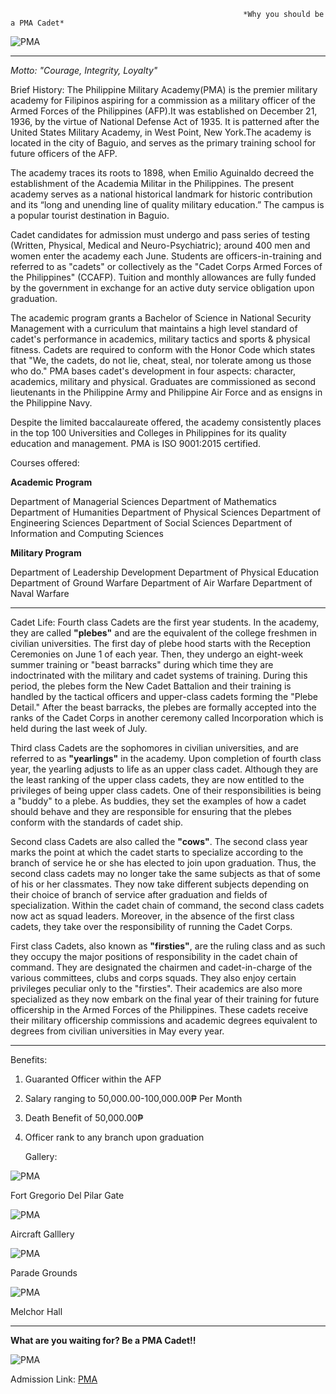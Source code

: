                                                         *Why you should be a PMA Cadet* 

   ![PMA](https://upload.wikimedia.org/wikipedia/commons/thumb/7/7f/Philippine_Military_Academy_%28PMA%29.svg/150px-Philippine_Military_Academy_%28PMA%29.svg.png)
____                                                      
                                                        
   _Motto: "Courage, Integrity, Loyalty"_                                               


Brief History:
The Philippine Military Academy(PMA) is the premier military academy for Filipinos aspiring for a commission as a military officer of the Armed Forces of the Philippines (AFP).It was established on December 21, 1936, by the virtue of National Defense Act of 1935. It is patterned after the United States Military Academy, in West Point, New York.The academy is located in the city of Baguio, and serves as the primary training school for future officers of the AFP.

The academy traces its roots to 1898, when Emilio Aguinaldo decreed the establishment of the Academia Militar in the Philippines. The present academy serves as a national historical landmark for historic contribution and its “long and unending line of quality military education.” The campus is a popular tourist destination in Baguio.

Cadet candidates for admission must undergo and pass series of testing (Written, Physical, Medical and Neuro-Psychiatric); around 400 men and women enter the academy each June. Students are officers-in-training and referred to as "cadets" or collectively as the "Cadet Corps Armed Forces of the Philippines" (CCAFP). Tuition and monthly allowances are fully funded by the government in exchange for an active duty service obligation upon graduation.

The academic program grants a Bachelor of Science in National Security Management with a curriculum that maintains a high level standard of cadet's performance in academics, military tactics and sports & physical fitness. Cadets are required to conform with the Honor Code which states that "We, the cadets, do not lie, cheat, steal, nor tolerate among us those who do." PMA bases cadet's development in four aspects: character, academics, military and physical. Graduates are commissioned as second lieutenants in the Philippine Army and Philippine Air Force and as ensigns in the Philippine Navy.

Despite the limited baccalaureate offered, the academy consistently places in the top 100 Universities and Colleges in Philippines for its quality education and management. PMA is ISO 9001:2015 certified.


Courses offered:

 **Academic Program**

Department of Managerial Sciences
Department of Mathematics
Department of Humanities
Department of Physical Sciences
Department of Engineering Sciences
Department of Social Sciences
Department of Information and Computing Sciences

**Military Program**

Department of Leadership Development
Department of Physical Education
Department of Ground Warfare
Department of Air Warfare
Department of Naval Warfare

---

Cadet Life:
Fourth class Cadets are the first year students. In the academy, they are called **"plebes"** and are the equivalent of the college freshmen in civilian universities. The first day of plebe hood starts with the Reception Ceremonies on June 1 of each year. Then, they undergo an eight-week summer training or "beast barracks" during which time they are indoctrinated with the military and cadet systems of training. During this period, the plebes form the New Cadet Battalion and their training is handled by the tactical officers and upper-class cadets forming the "Plebe Detail." After the beast barracks, the plebes are formally accepted into the ranks of the Cadet Corps in another ceremony called Incorporation which is held during the last week of July.

Third class Cadets are the sophomores in civilian universities, and are referred to as **"yearlings"** in the academy. Upon completion of fourth class year, the yearling adjusts to life as an upper class cadet. Although they are the least ranking of the upper class cadets, they are now entitled to the privileges of being upper class cadets. One of their responsibilities is being a "buddy" to a plebe. As buddies, they set the examples of how a cadet should behave and they are responsible for ensuring that the plebes conform with the standards of cadet ship.

Second class Cadets are also called the **"cows"**. The second class year marks the point at which the cadet starts to specialize according to the branch of service he or she has elected to join upon graduation. Thus, the second class cadets may no longer take the same subjects as that of some of his or her classmates. They now take different subjects depending on their choice of branch of service after graduation and fields of specialization. Within the cadet chain of command, the second class cadets now act as squad leaders. Moreover, in the absence of the first class cadets, they take over the responsibility of running the Cadet Corps.

First class Cadets, also known as **"firsties"**, are the ruling class and as such they occupy the major positions of responsibility in the cadet chain of command. They are designated the chairmen and cadet-in-charge of the various committees, clubs and corps squads. They also enjoy certain privileges peculiar only to the "firsties". Their academics are also more specialized as they now embark on the final year of their training for future officership in the Armed Forces of the Philippines. These cadets receive their military officership commissions and academic degrees equivalent to degrees from civilian universities in May every year.


___

Benefits:
1. Guaranted Officer within the AFP
2. Salary ranging to 50,000.00-100,000.00₱ Per Month
3. Death Benefit of 50,000.00₱
4. Officer rank to any branch upon graduation






   Gallery:

![PMA](https://encrypted-tbn0.gstatic.com/images?q=tbn:ANd9GcSGOSBoVRyWQu4oX_K18HP7rp-g5-1ZNpXRLg&usqp=CAU)

Fort Gregorio Del Pilar Gate

![PMA](https://www.wonderingwanderer.com/wp-content/uploads/2013/04/The-Armed-Forces-Aircrafts-in-Philippine-Military-Academy.jpg)
   
Aircraft Galllery

![PMA](https://encrypted-tbn0.gstatic.com/images?q=tbn:ANd9GcRxCLx7jX7RgwyL2Q1WK6X685qPGnV0IISLTtgUFQACAkElabG3Hj12Yb93JmZQgeP2834&usqp=CAU)

Parade Grounds

![PMA](https://encrypted-tbn0.gstatic.com/images?q=tbn:ANd9GcQWtRu0PUVyoFLrUjsvxnM0edH2gnqIPgXjfQ&usqp=CAU)

Melchor Hall

___

**What are you waiting for? Be a PMA Cadet!!**

![PMA](https://pbs.twimg.com/media/F2lnmIpacAA5LEG?format=jpg&name=4096x4096)



Admission Link:
[PMA](https://admission.pma.edu.ph/)
